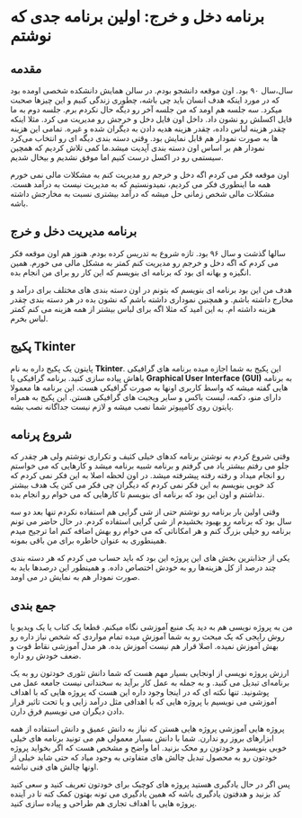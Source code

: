 # برنامه دخل و خرج: اولین برنامه جدی که نوشتم

## مقدمه

سال،سال ۹۰ بود. اون موقعه دانشجو بودم. در سالن همایش دانشکده شخصی اومده بود که در مورد اینکه هدف انسان باید چی باشه، چطوری زندگی کنیم و این چیزها صحبت میکرد. سه جلسه هم اومد که من جلسه آخر رو دیگه حال نکردم برم. جلسه دوم به ما فایل اکسلش رو نشون داد. داخل اون فایل دخل و خرجش رو مدیریت می کرد. مثلا اینکه چقدر هزینه لباس داده، چقدر هزینه هدیه دادن به دیگران شده و غیره. تمامی این هزینه ها به صورت نمودار هم قابل نمایش بود. وقتی دسته بندی دیگه ای رو انتخاب می‌کرد نمودار هم بر اساس اون دسته بندی آپدیت میشد.ما کمی تلاش کردیم که همچین سیستمی رو در اکسل درست کنیم اما موفق نشدیم و بیخال شدیم.

اون موقعه فکر می کردم اگه دخل و خرجم رو مدیریت کنم به مشکلات مالی نمی خورم همه ما اینطوری فکر می کردیم، نمیدونستیم که به مدیریت نیست به درآمد هست. مشکلات مالی شخص زمانی حل میشه که درآمد بیشتری نسبت به مخارجش داشته باشه.

## برنامه مدیریت دخل و خرج

سالها گذشت و سال ۹۶ بود. تازه شروع به تدریس کرده بودم. هنوز هم اون موقعه فکر می کردم که اگه دخل و خرجم رو مدیریت کنم کمتر به مشکل مالی می خورم. همین انگیزه و بهانه ای بود که برنامه ای بنویسم که این کار رو برای من انجام بده. 

هدف من این بود برنامه ای بنویسم که بتونم در اون دسته بندی های مختلف برای درآمد و مخارج داشته باشم. و همچنین نموداری داشته باشم که نشون بده در هر دسته بندی چقدر هزینه داشته ام. به این امید که مثلا اگه برای لباس بیشتر از همه هزینه می کنم کمتر لباس بخرم.  

## پکیج Tkinter

پایتون یک پکیج داره به نام **Tkinter**. این پکیج به شما اجازه میده برنامه ‌های گرافیکی باهاش پیاده سازی کنید. برنامه گرافیکی یا **Graphical User Interface (GUI)** به برنامه هایی گفته میشه که واسط کاربری اونها به صورت گرافیکی هست. این برنامه ها معمولا دارای منو، دکمه، لیست باکس و سایر ویجیت های گرافیکی هستن. این پکیج به همراه پایتون روی کامپیوتر شما نصب میشه و لازم نیست جداگانه نصب بشه. 

## شروع پرنامه

وقتی شروع کردم به نوشتن برنامه کدهای خیلی کثیف و تکراری نوشتم ولی هر چقدر که جلو می رفتم بیشتر یاد می گرفتم و برنامه شبیه برنامه میشد و کارهایی که می خواستم رو انجام میداد و رفته رفته پیشرفته میشد. در اون لحظه اصلا به این فکر نمی کردم که کد خوبی بنویسم به این فکر نمی کردم که دیگران چی فکر می کنن یک هدف بیشتر نداشتم و اون این بود که برنامه ای بنویسم تا کارهایی که می خوام رو انجام بده.

وقتی اولین بار برنامه رو نوشتم حتی از شی گرایی هم استفاده نکردم تنها بعد دو سه سال بود که برنامه رو بهبود بخشیدم از شی گرایی استفاده کردم. در حال حاضر می تونم برنامه رو خیلی بزرگ کنم و هر امکاناتی که می خوام رو بهش اضافه کنم اما ترجیح میدم همینطوری به عنوان خاطره برای من باقی بمونه.

یکی از جذابترین بخش های این پروژه این بود که باید حساب می کردم که هر دسته بندی چند درصد از کل هزینه‌ها رو به خودش اختصاص داده. و همینطور این درصدها باید به صورت نمودار هم به نمایش در می اومد. 

## جمع بندی

من به پروژه نویسی هم به دید یک منبع آموزشی نگاه میکنم. قطعا یک کتاب یا یک ویدیو یا روش رایجی که یک مبحث رو به شما آموزش میده تمام مواردی که شخص نیاز داره رو بهش آموزش نمیده. اصلا قرار هم نیست آموزش بده. هر مدل آموزشی نقاط قوت و ضعف خودش رو داره. 

ارزش پروژه نویسی از اونجایی بسیار مهم هست که شما دانش تئوری خودتون رو به یک برنامه‌ای تبدیل می کنید. و به جمله به عمل کار برآید به سخندانی نیست جامعه عمل می پوشونید. تنها نکته ای که در اینجا وجود داره این هست که پروژه هایی که با اهداف آموزشی می نویسیم با پروژه هایی که با اهدافی مثل درآمد زایی و یا تحت تاثیر قرار دادن دیگران می نویسیم فرق دارن.

پروژه هایی آموزشی پروژه هایی هستن که نیاز به دانش عمیق و دانش استفاده از همه ابزارهای بروز رو ندارن. شما با دانش بسیار معمولی هم می تونید برنامه های خیلی خوبی بنویسید و خودتون رو محک بزنید. اما واضح و مشخص هست که اگر بخواید پروژه خودتون رو به محصول تبدیل چالش های متفاوتی به وجود میاد که حتی شاید خیلی از اونها چالش های فنی نباشه.

پس اگر در حال یادگیری هستید پروژه های کوچیک برای خودتون تعریف کنید و سعی کنید کد بزنید و هدفتون یادگیری باشه که همین یادگیری می تونه بهتون کمک کنه تا در آینده پروژه هایی با اهداف تجاری هم طراحی و پیاده سازی کنید.